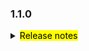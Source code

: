 <!--
 Licensed to the Apache Software Foundation (ASF) under one or more
 contributor license agreements.  See the NOTICE file distributed with
 this work for additional information regarding copyright ownership.
 The ASF licenses this file to You under the Apache License, Version 2.0
 (the "License"); you may not use this file except in compliance with
 the License.  You may obtain a copy of the License at

     http://www.apache.org/licenses/LICENSE-2.0

 Unless required by applicable law or agreed to in writing, software
 distributed under the License is distributed on an "AS IS" BASIS,
 WITHOUT WARRANTIES OR CONDITIONS OF ANY KIND, either express or implied.
 See the License for the specific language governing permissions and
 limitations under the License.
 -->

### 1.1.0

<details>	
  <summary><mark>Release notes</mark></summary>

### Seata-go 1.1.0

Seata-go 1.1.0 发布。

Seata-go 是一款开源的分布式事务解决方案，提供高性能和简单易用的分布式事务服务。

此版本更新如下：

### feature：

- [[#491](https://github.com/apache/incubator-seata-go/pull/491)] 支持查询全局事务锁
- [[#482](https://github.com/apache/incubator-seata-go/pull/482)] 支持 AT 模式 multi delete SQL 执行器
- [[#481](https://github.com/apache/incubator-seata-go/pull/481)] 支持 AT 模式 multi update SQL 执行器
- [[#478](https://github.com/apache/incubator-seata-go/pull/478)] 支持 AT 模式 select for update SQL 执行器
- [[#477](https://github.com/apache/incubator-seata-go/pull/477)] 支持 undo log 的 json 序列化方式
- [[#456](https://github.com/apache/incubator-seata-go/pull/456)] 支持 AT 模式 insert on update SQL 执行器
- [[#444](https://github.com/apache/incubator-seata-go/pull/444)] 支持 BZip 压缩算法
- [[#436](https://github.com/apache/incubator-seata-go/pull/436)] 支持读取 rm 相关的配置文件
- [[#433](https://github.com/apache/incubator-seata-go/pull/433)] 支持 xa 连接管理
- [[#430](https://github.com/apache/incubator-seata-go/pull/430)] 支持读取 getty 相关的配置文件

### bugfix：

- [[#509](https://github.com/apache/incubator-seata-go/pull/509)] 修复 AT 模式下执行 insert on update 时 undo log 的
  SQLType 字段的问题
- [[#495](https://github.com/apache/incubator-seata-go/pull/495)] 修复 undo log 的 SQLType 字段的问题
- [[#487](https://github.com/apache/incubator-seata-go/pull/487)] 修复 AT 执行时出现的问题
- [[#472](https://github.com/apache/incubator-seata-go/pull/472)] 修复全局事务中上下文丢失值问题
- [[#461](https://github.com/apache/incubator-seata-go/pull/461)] 修复 error_code_test 中变量未定义导致的 ci 失败问题
- [[#459](https://github.com/apache/incubator-seata-go/pull/459)] 修复 error 日志重复打印问题
- [[#452](https://github.com/apache/incubator-seata-go/pull/452)] 修复 AT 模式 执行 insert SQL 时 id 自增的报错问题

### optimize：

- [[#507](https://github.com/apache/incubator-seata-go/pull/507)] 优化 AT 模式 multiple update SQL 执行器
- [[#505](https://github.com/apache/incubator-seata-go/pull/505)] 优化 AT 模式 multi SQL 执行器
- [[#453](https://github.com/apache/incubator-seata-go/pull/453)] 优化 messageType 和 transactionErrorCode 枚举值
- [[#447](https://github.com/apache/incubator-seata-go/pull/447)] 优化数据源初始化流程
- [[#466](https://github.com/apache/incubator-seata-go/pull/466)] 优化变量的命名

### test:

- [[#445](https://github.com/apache/incubator-seata-go/pull/445)] 添加 TransactionErrorCode 的单元测试

### doc:

- [[#492](https://github.com/apache/incubator-seata-go/pull/492)] 更新 readme 文件的已完成功能列表
- [[#489](https://github.com/apache/incubator-seata-go/pull/489)] 添加 1.1.0 版本的 change log

### contributors:

非常感谢以下 contributors 的代码贡献。若有无意遗漏，请报告。

- [luky116](https://github.com/luky116)
- [georgehao](https://github.com/georgehao)
- [lxfeng1997](https://github.com/lxfeng1997)
- [106umao](https://github.com/106umao)
- [wang1309](https://github.com/wang1309)
- [iSuperCoder](https://github.com/iSuperCoder)
- [Charlie17Li](https://github.com/Charlie17Li)
- [Code-Fight](https://github.com/Code-Fight)
- [Kirhaku](https://github.com/Kirhaku)
- [Vaderkai](https://github.com/VaderKai)
- [springrain](https://github.com/springrain)
- [Shaozhou Hu](https://github.com/raspberry-hu)
- [finkyky](https://github.com/Finkyky)

同时，我们收到了社区反馈的很多有价值的issue和建议，非常感谢大家。

</detail>

